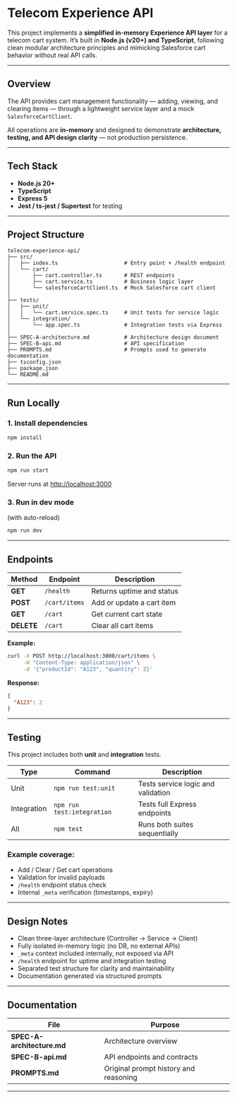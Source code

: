 # Telecom Experience API

This project implements a **simplified in-memory Experience API layer** for a telecom cart system.
It’s built in **Node.js (v20+) and TypeScript**, following clean modular architecture principles and mimicking Salesforce cart behavior without real API calls.

---

## Overview

The API provides cart management functionality — adding, viewing, and clearing items — through a lightweight service layer and a mock `SalesforceCartClient`.

All operations are **in-memory** and designed to demonstrate **architecture, testing, and API design clarity** — not production persistence.

---

## Tech Stack

* **Node.js 20+**
* **TypeScript**
* **Express 5**
* **Jest / ts-jest / Supertest** for testing

---

## Project Structure

```
telecom-experience-api/
├── src/
│   ├── index.ts                     # Entry point + /health endpoint
│   └── cart/
│       ├── cart.controller.ts       # REST endpoints
│       ├── cart.service.ts          # Business logic layer
│       └── salesforceCartClient.ts  # Mock Salesforce cart client
│
├── tests/
│   ├── unit/
│   │   └── cart.service.spec.ts     # Unit tests for service logic
│   └── integration/
│       └── app.spec.ts              # Integration tests via Express
│
├── SPEC-A-architecture.md           # Architecture design document
├── SPEC-B-api.md                    # API specification
├── PROMPTS.md                       # Prompts used to generate documentation
├── tsconfig.json
├── package.json
└── README.md
```

---

## Run Locally

### 1. Install dependencies

```bash
npm install
```

### 2. Run the API

```bash
npm run start
```

Server runs at [http://localhost:3000](http://localhost:3000)

### 3. Run in dev mode

(with auto-reload)

```bash
npm run dev
```

---

## Endpoints

| Method     | Endpoint      | Description               |
| ---------- | ------------- | ------------------------- |
| **GET**    | `/health`     | Returns uptime and status |
| **POST**   | `/cart/items` | Add or update a cart item |
| **GET**    | `/cart`       | Get current cart state    |
| **DELETE** | `/cart`       | Clear all cart items      |

**Example:**

```bash
curl -X POST http://localhost:3000/cart/items \
     -H "Content-Type: application/json" \
     -d '{"productId": "A123", "quantity": 2}'
```

**Response:**

```json
{
  "A123": 2
}
```

---

## Testing

This project includes both **unit** and **integration** tests.

| Type        | Command                    | Description                        |
| ----------- | -------------------------- | ---------------------------------- |
| Unit        | `npm run test:unit`        | Tests service logic and validation |
| Integration | `npm run test:integration` | Tests full Express endpoints       |
| All         | `npm test`                 | Runs both suites sequentially      |

### Example coverage:

* Add / Clear / Get cart operations
* Validation for invalid payloads
* `/health` endpoint status check
* Internal `_meta` verification (timestamps, expiry)

---

## Design Notes

* Clean three-layer architecture (Controller → Service → Client)
* Fully isolated in-memory logic (no DB, no external APIs)
* `_meta` context included internally, not exposed via API
* `/health` endpoint for uptime and integration testing
* Separated test structure for clarity and maintainability
* Documentation generated via structured prompts

---

## Documentation

| File                       | Purpose                               |
| -------------------------- | ------------------------------------- |
| **SPEC-A-architecture.md** | Architecture overview                 |
| **SPEC-B-api.md**          | API endpoints and contracts           |
| **PROMPTS.md**             | Original prompt history and reasoning |

---
